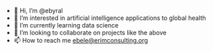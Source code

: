 - 👋 Hi, I’m @ebyral
- 👀 I’m interested in artificial intelligence applications to global health
- 🌱 I’m currently learning data science
- 💞️ I’m looking to collaborate on projects like the above
- 📫 How to reach me ebele@erimconsulting.org

<!---
ebyral/ebyral is a ✨ special ✨ repository because its `README.md` (this file) appears on your GitHub profile.
You can click the Preview link to take a look at your changes.
--->
